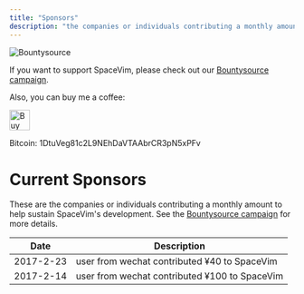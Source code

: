 ```yaml
---
title: "Sponsors"
description: "the companies or individuals contributing a monthly amount to help sustain SpaceVim's development."
---
```


![Bountysource](https://spacevim.org/img/bountysource.png)

If you want to support SpaceVim, please check out our [Bountysource campaign](https://www.bountysource.com/teams/spacevim).

Also, you can buy me a coffee:

<a href='https://ko-fi.com/A538L6H' target='_blank'><img height='36' style='border:0px;height:36px;' src='https://az743702.vo.msecnd.net/cdn/kofi4.png?v=f' border='0' alt='Buy Me a Coffee at ko-fi.com' /></a>

Bitcoin: 1DtuVeg81c2L9NEhDaVTAAbrCR3pN5xPFv

# Current Sponsors

These are the companies or individuals contributing a monthly amount to help sustain SpaceVim's development.
See the [Bountysource campaign](https://www.bountysource.com/teams/spacevim) for more details.

| Date      | Description                                   |
| --------- | --------------------------------------------- |
| 2017-2-23 | user from wechat contributed ¥40 to SpaceVim  |
| 2017-2-14 | user from wechat contributed ¥100 to SpaceVim |
